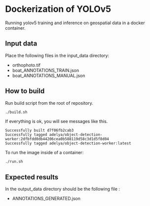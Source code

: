 # Dockerization of YOLOv5

Running yolov5 training and inference on geospatial data in a docker container.

## Input data
Place the following files in the input_data directory:
- orthophoto.tif
- boat_ANNOTATIONS_TRAIN.json
- boat_ANNOTATIONS_MANUAL.json


## How to build
Run build script from the root of repository.
```bash
./build.sh
```

If everything is ok, you will see messages like this. 
```
Successfully built d7f06fb2cab3
Successfully tagged adelya/object-detection-worker:2dfbfdd0db44206cea0b588119d58c3d1d5f8d04
Successfully tagged adelya/object-detection-worker:latest
```



To run the image inside of a container:
```bash
./run.sh
```


## Expected results
In the output_data directory should be the following file :
- ANNOTATIONS_GENERATED.json
